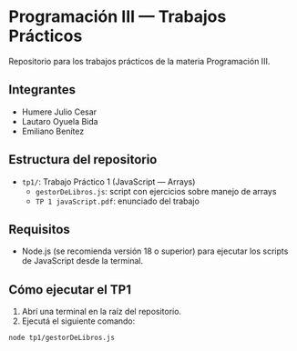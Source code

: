 # Programación III — Trabajos Prácticos

Repositorio para los trabajos prácticos de la materia Programación III.

## Integrantes

- Humere Julio Cesar
- Lautaro Oyuela Bida
- Emiliano Benítez

## Estructura del repositorio

- `tp1/`: Trabajo Práctico 1 (JavaScript — Arrays)
  - `gestorDeLibros.js`: script con ejercicios sobre manejo de arrays
  - `TP 1 javaScript.pdf`: enunciado del trabajo

## Requisitos

- Node.js (se recomienda versión 18 o superior) para ejecutar los scripts de JavaScript desde la terminal.

## Cómo ejecutar el TP1

1. Abrí una terminal en la raíz del repositorio.
2. Ejecutá el siguiente comando:

```bash
node tp1/gestorDeLibros.js
```
